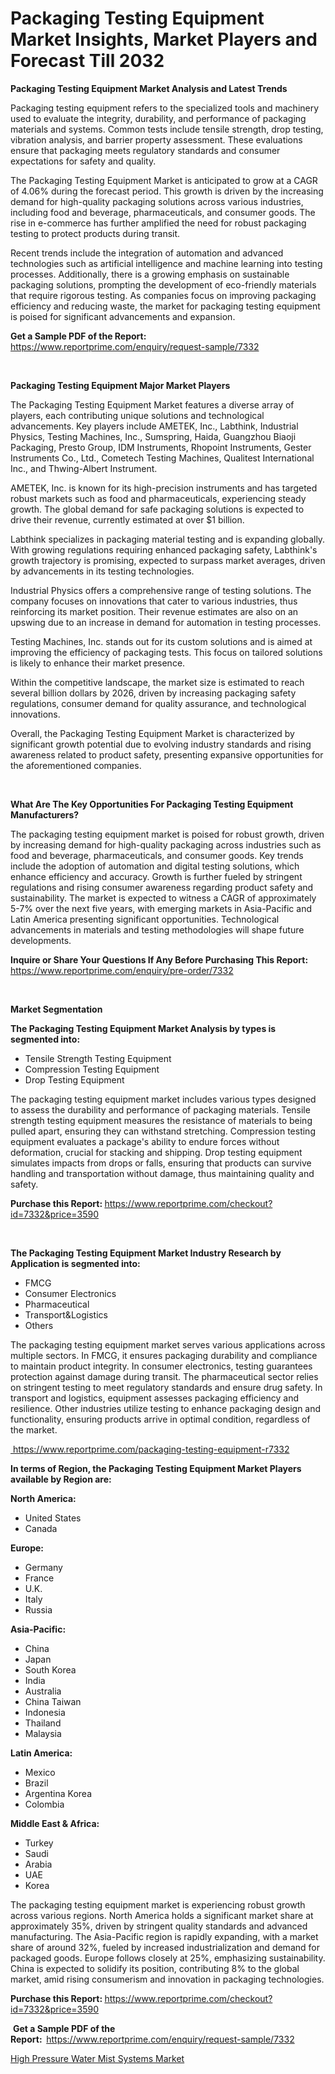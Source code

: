 <p><h1>Packaging Testing Equipment Market Insights, Market Players and Forecast Till 2032</h1></p><p><strong>Packaging Testing Equipment Market Analysis and Latest Trends</strong></p>
<p><p>Packaging testing equipment refers to the specialized tools and machinery used to evaluate the integrity, durability, and performance of packaging materials and systems. Common tests include tensile strength, drop testing, vibration analysis, and barrier property assessment. These evaluations ensure that packaging meets regulatory standards and consumer expectations for safety and quality.</p><p>The Packaging Testing Equipment Market is anticipated to grow at a CAGR of 4.06% during the forecast period. This growth is driven by the increasing demand for high-quality packaging solutions across various industries, including food and beverage, pharmaceuticals, and consumer goods. The rise in e-commerce has further amplified the need for robust packaging testing to protect products during transit.</p><p>Recent trends include the integration of automation and advanced technologies such as artificial intelligence and machine learning into testing processes. Additionally, there is a growing emphasis on sustainable packaging solutions, prompting the development of eco-friendly materials that require rigorous testing. As companies focus on improving packaging efficiency and reducing waste, the market for packaging testing equipment is poised for significant advancements and expansion.</p></p>
<p><strong>Get a Sample PDF of the Report:&nbsp;</strong> <a href="https://www.reportprime.com/enquiry/request-sample/7332?utm_campaign=3552&utm_medium=2&utm_source=Github&utm_content=ia&utm_term=19032025&utm_id=packaging-testing-equipment">https://www.reportprime.com/enquiry/request-sample/7332</a></p>
<p>&nbsp;</p>
<p><strong>Packaging Testing Equipment Major Market Players</strong></p>
<p><p>The Packaging Testing Equipment Market features a diverse array of players, each contributing unique solutions and technological advancements. Key players include AMETEK, Inc., Labthink, Industrial Physics, Testing Machines, Inc., Sumspring, Haida, Guangzhou Biaoji Packaging, Presto Group, IDM Instruments, Rhopoint Instruments, Gester Instruments Co., Ltd., Cometech Testing Machines, Qualitest International Inc., and Thwing-Albert Instrument. </p><p>AMETEK, Inc. is known for its high-precision instruments and has targeted robust markets such as food and pharmaceuticals, experiencing steady growth. The global demand for safe packaging solutions is expected to drive their revenue, currently estimated at over $1 billion.</p><p>Labthink specializes in packaging material testing and is expanding globally. With growing regulations requiring enhanced packaging safety, Labthink's growth trajectory is promising, expected to surpass market averages, driven by advancements in its testing technologies.</p><p>Industrial Physics offers a comprehensive range of testing solutions. The company focuses on innovations that cater to various industries, thus reinforcing its market position. Their revenue estimates are also on an upswing due to an increase in demand for automation in testing processes.</p><p>Testing Machines, Inc. stands out for its custom solutions and is aimed at improving the efficiency of packaging tests. This focus on tailored solutions is likely to enhance their market presence.</p><p>Within the competitive landscape, the market size is estimated to reach several billion dollars by 2026, driven by increasing packaging safety regulations, consumer demand for quality assurance, and technological innovations.</p><p>Overall, the Packaging Testing Equipment Market is characterized by significant growth potential due to evolving industry standards and rising awareness related to product safety, presenting expansive opportunities for the aforementioned companies.</p></p>
<p>&nbsp;</p>
<p><strong>What Are The Key Opportunities For Packaging Testing Equipment Manufacturers?</strong></p>
<p><p>The packaging testing equipment market is poised for robust growth, driven by increasing demand for high-quality packaging across industries such as food and beverage, pharmaceuticals, and consumer goods. Key trends include the adoption of automation and digital testing solutions, which enhance efficiency and accuracy. Growth is further fueled by stringent regulations and rising consumer awareness regarding product safety and sustainability. The market is expected to witness a CAGR of approximately 5-7% over the next five years, with emerging markets in Asia-Pacific and Latin America presenting significant opportunities. Technological advancements in materials and testing methodologies will shape future developments.</p></p>
<p><strong>Inquire or Share Your Questions If Any Before Purchasing This Report:</strong> <a href="https://www.reportprime.com/enquiry/pre-order/7332?utm_campaign=3552&utm_medium=2&utm_source=Github&utm_content=ia&utm_term=19032025&utm_id=packaging-testing-equipment">https://www.reportprime.com/enquiry/pre-order/7332</a></p>
<p>&nbsp;</p>
<p><strong>Market Segmentation</strong></p>
<p><strong>The Packaging Testing Equipment Market Analysis by types is segmented into:</strong></p>
<p><ul><li>Tensile Strength Testing Equipment</li><li>Compression Testing Equipment</li><li>Drop Testing Equipment</li></ul></p>
<p><p>The packaging testing equipment market includes various types designed to assess the durability and performance of packaging materials. Tensile strength testing equipment measures the resistance of materials to being pulled apart, ensuring they can withstand stretching. Compression testing equipment evaluates a package's ability to endure forces without deformation, crucial for stacking and shipping. Drop testing equipment simulates impacts from drops or falls, ensuring that products can survive handling and transportation without damage, thus maintaining quality and safety.</p></p>
<p><strong>Purchase this Report:&nbsp;</strong><a href="https://www.reportprime.com/checkout?id=7332&price=3590&utm_campaign=3552&utm_medium=2&utm_source=Github&utm_content=ia&utm_term=19032025&utm_id=packaging-testing-equipment">https://www.reportprime.com/checkout?id=7332&price=3590</a></p>
<p>&nbsp;</p>
<p><strong>The Packaging Testing Equipment Market Industry Research by Application is segmented into:</strong></p>
<p><ul><li>FMCG</li><li>Consumer Electronics</li><li>Pharmaceutical</li><li>Transport&Logistics</li><li>Others</li></ul></p>
<p><p>The packaging testing equipment market serves various applications across multiple sectors. In FMCG, it ensures packaging durability and compliance to maintain product integrity. In consumer electronics, testing guarantees protection against damage during transit. The pharmaceutical sector relies on stringent testing to meet regulatory standards and ensure drug safety. In transport and logistics, equipment assesses packaging efficiency and resilience. Other industries utilize testing to enhance packaging design and functionality, ensuring products arrive in optimal condition, regardless of the market.</p></p>
<p><a href="https://www.reportprime.com/packaging-testing-equipment-r7332?utm_campaign=3552&utm_medium=2&utm_source=Github&utm_content=ia&utm_term=19032025&utm_id=packaging-testing-equipment">&nbsp;https://www.reportprime.com/packaging-testing-equipment-r7332</a></p>
<p><strong>In terms of Region, the Packaging Testing Equipment Market Players available by Region are:</strong></p>
<p>
    <p> <strong> North America: </strong>
        <ul>
            <li>United States</li>
            <li>Canada</li>
        </ul>
        </p> 
    <p> <strong> Europe: </strong>
        <ul>
            <li>Germany</li>
            <li>France</li>
            <li>U.K.</li>
            <li>Italy</li>
            <li>Russia</li>
        </ul>
        </p> 
    <p> <strong> Asia-Pacific: </strong>
        <ul>
            <li>China</li>
            <li>Japan</li>
            <li>South Korea</li>
            <li>India</li>
            <li>Australia</li>
            <li>China Taiwan</li>
            <li>Indonesia</li>
            <li>Thailand</li>
            <li>Malaysia</li>
        </ul>
        </p> 
    <p> <strong> Latin America: </strong>
        <ul>
            <li>Mexico</li>
            <li>Brazil</li>
            <li>Argentina Korea</li>
            <li>Colombia</li>
        </ul>
        </p> 
    <p> <strong> Middle East & Africa: </strong>
        <ul>
            <li>Turkey</li>
            <li>Saudi</li>
            <li>Arabia</li>
            <li>UAE</li>
            <li>Korea</li>
        </ul>
    </p>
    </p>
<p><p>The packaging testing equipment market is experiencing robust growth across various regions. North America holds a significant market share at approximately 35%, driven by stringent quality standards and advanced manufacturing. The Asia-Pacific region is rapidly expanding, with a market share of around 32%, fueled by increased industrialization and demand for packaged goods. Europe follows closely at 25%, emphasizing sustainability. China is expected to solidify its position, contributing 8% to the global market, amid rising consumerism and innovation in packaging technologies.</p></p>
<p><strong>Purchase this Report: </strong><a href="https://www.reportprime.com/checkout?id=7332&price=3590&utm_campaign=3552&utm_medium=2&utm_source=Github&utm_content=ia&utm_term=19032025&utm_id=packaging-testing-equipment">https://www.reportprime.com/checkout?id=7332&price=3590</a></p>
<p>&nbsp;<strong>Get a Sample PDF of the Report:&nbsp;&nbsp;</strong><a href="https://www.reportprime.com/enquiry/request-sample/7332?utm_campaign=3552&utm_medium=2&utm_source=Github&utm_content=ia&utm_term=19032025&utm_id=packaging-testing-equipment">https://www.reportprime.com/enquiry/request-sample/7332</a></p>
<p><strong></strong></p>
<p><p><a href="https://github.com/salodipura00/Market-Research-Report-List-1/blob/main/high-pressure-water-mist-systems-market.md?utm_campaign=3552&utm_medium=2&utm_source=Github&utm_content=ia&utm_term=19032025&utm_id=packaging-testing-equipment">High Pressure Water Mist Systems Market</a></p></p>
